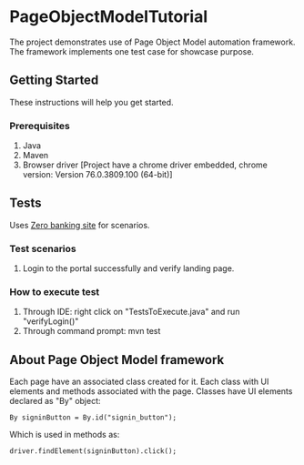 # PageObjectModelTutorial

The project demonstrates use of Page Object Model automation framework. The framework implements one test case for showcase purpose.

## Getting Started

These instructions will help you get started.

### Prerequisites

1. Java
2. Maven
3. Browser driver [Project have a chrome driver embedded, chrome version: Version 76.0.3809.100 (64-bit)]

## Tests

Uses [Zero banking site](http://zero.webappsecurity.com/index.html) for scenarios.

### Test scenarios

1. Login to the portal successfully and verify landing page.

### How to execute test

1. Through IDE: right click on "TestsToExecute.java" and run "verifyLogin()"
2. Through command prompt: mvn test

## About Page Object Model framework

Each page have an associated class created for it. Each class with UI elements and methods associated with the page.
Classes have UI elements declared as "By" object:
```
By signinButton = By.id("signin_button");
```
Which is used in methods as:
```
driver.findElement(signinButton).click();
```